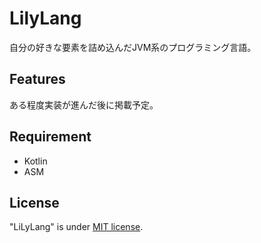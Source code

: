 # LilyLang
自分の好きな要素を詰め込んだJVM系のプログラミング言語。

## Features
ある程度実装が進んだ後に掲載予定。

## Requirement

* Kotlin
* ASM


## License

"LiLyLang" is under [MIT license](https://en.wikipedia.org/wiki/MIT_License).